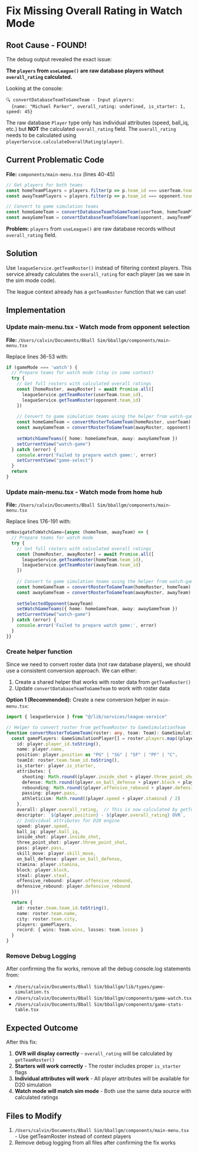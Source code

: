 # Fix Missing Overall Rating in Watch Mode

## Root Cause - FOUND!

The debug output revealed the exact issue:

**The `players` from `useLeague()` are raw database players without `overall_rating` calculated.**

Looking at the console:
```
🔍 convertDatabaseTeamToGameTeam - Input players: 
  {name: "Michael Parker", overall_rating: undefined, is_starter: 1, speed: 45}
```

The raw database `Player` type only has individual attributes (speed, ball_iq, etc.) but **NOT** the calculated `overall_rating` field. The `overall_rating` needs to be calculated using `playerService.calculateOverallRating(player)`.

## Current Problematic Code

**File:** `components/main-menu.tsx` (lines 40-45)

```typescript
// Get players for both teams
const homeTeamPlayers = players.filter(p => p.team_id === userTeam.team_id)
const awayTeamPlayers = players.filter(p => p.team_id === opponent.team_id)

// Convert to game simulation teams
const homeGameTeam = convertDatabaseTeamToGameTeam(userTeam, homeTeamPlayers)
const awayGameTeam = convertDatabaseTeamToGameTeam(opponent, awayTeamPlayers)
```

**Problem:** `players` from `useLeague()` are raw database records without `overall_rating` field.

## Solution

Use `leagueService.getTeamRoster()` instead of filtering context players. This service already calculates the `overall_rating` for each player (as we saw in the sim mode code).

The league context already has a `getTeamRoster` function that we can use!

## Implementation

### Update main-menu.tsx - Watch mode from opponent selection

**File:** `/Users/calvin/Documents/Bball Sim/bballgm/components/main-menu.tsx`

Replace lines 36-53 with:

```typescript
if (gameMode === 'watch') {
  // Prepare teams for watch mode (stay in same context)
  try {
    // Get full rosters with calculated overall ratings
    const [homeRoster, awayRoster] = await Promise.all([
      leagueService.getTeamRoster(userTeam.team_id),
      leagueService.getTeamRoster(opponent.team_id)
    ])
    
    // Convert to game simulation teams using the helper from watch-game page
    const homeGameTeam = convertRosterToGameTeam(homeRoster, userTeam)
    const awayGameTeam = convertRosterToGameTeam(awayRoster, opponent)
    
    setWatchGameTeams({ home: homeGameTeam, away: awayGameTeam })
    setCurrentView("watch-game")
  } catch (error) {
    console.error('Failed to prepare watch game:', error)
    setCurrentView("game-select")
  }
  return
}
```

### Update main-menu.tsx - Watch mode from home hub

**File:** `/Users/calvin/Documents/Bball Sim/bballgm/components/main-menu.tsx`

Replace lines 176-191 with:

```typescript
onNavigateToWatchGame={async (homeTeam, awayTeam) => {
  // Prepare teams for watch mode
  try {
    // Get full rosters with calculated overall ratings
    const [homeRoster, awayRoster] = await Promise.all([
      leagueService.getTeamRoster(homeTeam.team_id),
      leagueService.getTeamRoster(awayTeam.team_id)
    ])
    
    // Convert to game simulation teams using the helper from watch-game page
    const homeGameTeam = convertRosterToGameTeam(homeRoster, homeTeam)
    const awayGameTeam = convertRosterToGameTeam(awayRoster, awayTeam)
    
    setSelectedOpponent(awayTeam)
    setWatchGameTeams({ home: homeGameTeam, away: awayGameTeam })
    setCurrentView("watch-game")
  } catch (error) {
    console.error('Failed to prepare watch game:', error)
  }
}}
```

### Create helper function

Since we need to convert roster data (not raw database players), we should use a consistent conversion approach. We can either:

1. Create a shared helper that works with roster data from `getTeamRoster()`
2. Update `convertDatabaseTeamToGameTeam` to work with roster data

**Option 1 (Recommended):** Create a new conversion helper in `main-menu.tsx`:

```typescript
import { leagueService } from "@/lib/services/league-service"

// Helper to convert roster from getTeamRoster to GameSimulationTeam
function convertRosterToGameTeam(roster: any, team: Team): GameSimulationTeam {
  const gamePlayers: GameSimulationPlayer[] = roster.players.map((player: any) => ({
    id: player.player_id.toString(),
    name: player.name,
    position: player.position as "PG" | "SG" | "SF" | "PF" | "C",
    teamId: roster.team.team_id.toString(),
    is_starter: player.is_starter,
    attributes: {
      shooting: Math.round((player.inside_shot + player.three_point_shot) / 2),
      defense: Math.round((player.on_ball_defense + player.block + player.steal) / 3),
      rebounding: Math.round((player.offensive_rebound + player.defensive_rebound) / 2),
      passing: player.pass,
      athleticism: Math.round((player.speed + player.stamina) / 2)
    },
    overall: player.overall_rating,  // This is now calculated by getTeamRoster!
    descriptor: `${player.position} - ${player.overall_rating} OVR`,
    // Individual attributes for D20 engine
    speed: player.speed,
    ball_iq: player.ball_iq,
    inside_shot: player.inside_shot,
    three_point_shot: player.three_point_shot,
    pass: player.pass,
    skill_move: player.skill_move,
    on_ball_defense: player.on_ball_defense,
    stamina: player.stamina,
    block: player.block,
    steal: player.steal,
    offensive_rebound: player.offensive_rebound,
    defensive_rebound: player.defensive_rebound
  }))

  return {
    id: roster.team.team_id.toString(),
    name: roster.team.name,
    city: roster.team.city,
    players: gamePlayers,
    record: { wins: team.wins, losses: team.losses }
  }
}
```

### Remove Debug Logging

After confirming the fix works, remove all the debug console.log statements from:
- `/Users/calvin/Documents/Bball Sim/bballgm/lib/types/game-simulation.ts`
- `/Users/calvin/Documents/Bball Sim/bballgm/components/game-watch.tsx`
- `/Users/calvin/Documents/Bball Sim/bballgm/components/game-stats-table.tsx`

## Expected Outcome

After this fix:
1. **OVR will display correctly** - `overall_rating` will be calculated by `getTeamRoster()` 
2. **Starters will work correctly** - The roster includes proper `is_starter` flags
3. **Individual attributes will work** - All player attributes will be available for D20 simulation
4. **Watch mode will match sim mode** - Both use the same data source with calculated ratings

## Files to Modify

1. `/Users/calvin/Documents/Bball Sim/bballgm/components/main-menu.tsx` - Use getTeamRoster instead of context players
2. Remove debug logging from all files after confirming the fix works

